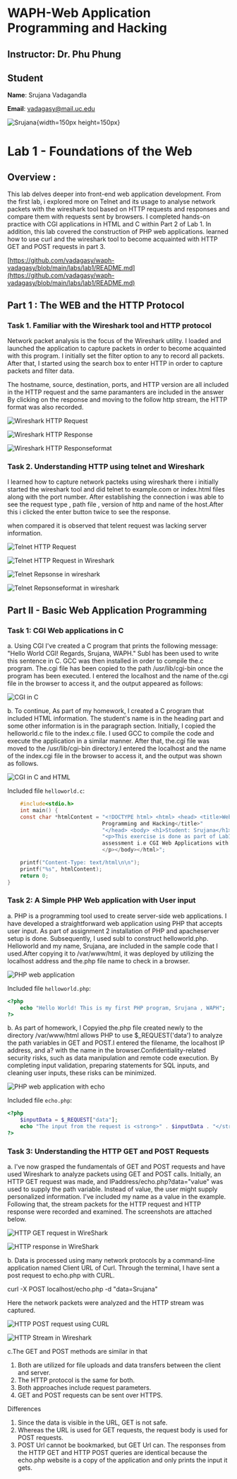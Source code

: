 # WAPH-Web Application Programming and Hacking

## Instructor: Dr. Phu Phung

## Student

**Name**: Srujana Vadagandla

**Email**: vadagasy@mail.uc.edu

![Srujana](image/srujana.jpg){width=150px height=150px}

# Lab 1 - Foundations of the Web

## Overview : 
This lab delves deeper into front-end web application development. From the first lab, i explored more on Telnet and its usage to analyse network packets with the wireshark tool based on HTTP requests and responses and compare them with requests sent by browsers. I completed hands-on practice with CGI applications in HTML and C within Part 2 of Lab 1. In addition, this lab covered the construction of PHP web applications. learned how to use curl and the wireshark tool to become acquainted with HTTP GET and POST requests in part 3. 


[https://github.com/vadagasy/waph-vadagasy/blob/main/labs/lab1/README.md](https://github.com/vadagasy/waph-vadagasy/blob/main/labs/lab1/README.md)



## Part 1 : The WEB and the HTTP Protocol

### Task 1. Familiar with the Wireshark tool and HTTP protocol

Network packet analysis is the focus of the Wireshark utility. I loaded and launched the application to capture packets in order to become acquainted with this program. I initially set the filter option to any to record all packets. After that, I started using the search box to enter HTTP in order to capture packets and filter data.

The hostname, source, destination, ports, and HTTP version are all included in the HTTP request and the same paramanters are included in the answer
By clicking on the response and moving to the follow http stream, the HTTP format was also recorded.


![Wireshark HTTP Request](image/wireshark.png)

![Wireshark HTTP Response](image/wireshark1.png)

![Wireshark HTTP Responseformat](image/wireshark2.png)

### Task 2. Understanding HTTP using telnet and Wireshark
I learned how to capture network pacteks using wireshark there i initially started the wireshark tool and did telnet to example.com or index.html files along with the port number. After establishing the connection i was able to see the request type , path file , version of http and name of the host.After this i clicked the enter button twice to see the response.

when compared it is observed that telent request was lacking server information.

![Telnet HTTP Request](image/telnet.png)

![Telnet HTTP Request in Wireshark](image/telnet1.png)

![Telnet Repsonse in wireshark](image/telnet2.png)

![Telnet Repsonseformat in wireshark](image/telnet3.png)

## Part II - Basic Web Application Programming

### Task 1: CGI Web applications in C

a. Using CGI I've created a C program that prints the following message: "Hello World CGI! Regards, Srujana, WAPH." Subl has been used to write this sentence in C. GCC was then installed in order to compile the.c program. The.cgi file has been copied to the path /usr/lib/cgi-bin once the program has been executed. I entered the localhost and the name of the.cgi file in the browser to access it, and the output appeared as follows:


![CGI in C](image/cgi.png)

b. To continue, As part of my homework, I created a C program that included HTML information. The student's name is in the heading part and some other information is in the paragraph section. Initially, I copied the helloworld.c file to the index.c file. I used GCC to compile the code and execute the application in a similar manner. After that, the.cgi file was moved to the /usr/lib/cgi-bin directory.I entered the localhost and the name of the index.cgi file in the browser to access it, and the output was shown as follows.


![CGI in C and HTML](image/cgi1.png)

Included file `helloworld.c`:
```C
    #include<stdio.h>
    int main() {
    const char *htmlContent = "<!DOCTYPE html> <html> <head> <title>Web Application 
                              Programming and Hacking</title>"
                              "</head> <body> <h1>Student: Srujana</h1>"
                              "<p>This exercise is done as part of Lab1 
                              assessment i.e CGI Web Applications with C.
                              </p></body></html>";

    printf("Content-Type: text/html\n\n");
    printf("%s", htmlContent);
    return 0;
}
```

### Task 2: A Simple PHP Web application with User input

a. PHP is a programming tool used to create server-side web applications. I have developed a straightforward web application using PHP that accepts user input. As part of assignment 2 installation of PHP and apacheserver setup is done. Subsequently, I used subl to construct helloworld.php. Helloworld and my name, Srujana, are included in the sample code that I used.After copying it to /var/www/html, it was deployed by utilizing the localhost address and the.php file name to check in a browser.


![PHP web application](image/php.png)

Included file `helloworld.php`:
```PHP
<?php
    echo "Hello World! This is my first PHP program, Srujana , WAPH";
?>
```

b. As part of homework, I Copyied the.php file  created newly to the directory /var/www/html allows PHP to use $_REQUEST('data') to analyze the path variables in GET and POST.I entered the filename, the localhost IP address, and a? with the name in the browser.Confidentiality-related security risks, such as data manipulation and remote code execution. By completing input validation, preparing statements for SQL inputs, and cleaning user inputs, these risks can be minimized.


![PHP web application with echo](image/php1.png)

Included file `echo.php`:
```PHP
<?php
    $inputData = $_REQUEST["data"];
    echo "The input from the request is <strong>" . $inputData . "</strong>.<br>";
?>
```

### Task 3: Understanding the HTTP GET and POST Requests
a. I've now grasped the fundamentals of GET and POST requests and have used Wireshark to analyze packets using GET and POST calls.
Initially, an HTTP GET request was made, and IPaddress/echo.php?data="value" was used to supply the path variable.
Instead of value, the user might supply personalized information. I've included my name as a value in the example. Following that, the stream packets for the HTTP request and HTTP response were recorded and examined. The screenshots are attached below.


![HTTP GET request in WireShark](image/http.png)

![HTTP response in WireShark](image/http1.png)

b. Data is processed using many network protocols by a command-line application named Client URL of Curl. Through the terminal, I have sent a post request to echo.php with CURL.


curl -X POST localhost/echo.php -d "data=Srujana"

Here the network packets were analyzed and the HTTP stream was captured.

![HTTP POST request using CURL](image/curl.png)

![HTTP Stream in Wireshark](image/curl2.png)

c.The GET and POST methods are similar in that
1. Both are utilized for file uploads and data transfers between the client and server.
2. The HTTP protocol is the same for both.
3. Both approaches include request parameters.
4. GET and POST requests can be sent over HTTPS.

Differences
1. Since the data is visible in the URL, GET is not safe.
2. Whereas the URL is used for GET requests, the request body is used for POST requests.
3. POST Url cannot be bookmarked, but GET Url can.
The responses from the HTTP GET and HTTP POST queries are identical because the echo.php website is a copy of the application and only prints the input it gets.




